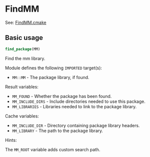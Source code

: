# FindMM

See: [FindMM.cmake](https://github.com/petk/php-build-system/blob/master/cmake/cmake/modules/FindMM.cmake)

## Basic usage

```cmake
find_package(MM)
```

Find the mm library.

Module defines the following `IMPORTED` target(s):

* `MM::MM` - The package library, if found.

Result variables:

* `MM_FOUND` - Whether the package has been found.
* `MM_INCLUDE_DIRS` - Include directories needed to use this package.
* `MM_LIBRARIES` - Libraries needed to link to the package library.

Cache variables:

* `MM_INCLUDE_DIR` - Directory containing package library headers.
* `MM_LIBRARY` - The path to the package library.

Hints:

The `MM_ROOT` variable adds custom search path.
